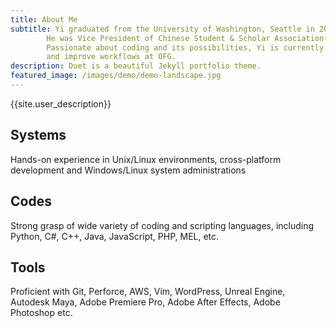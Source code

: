 ```yaml
---
title: About Me
subtitle: Yi graduated from the University of Washington, Seattle in 2016 with a B.S. in Computational Mathematics (Algorithms) and a minor in Mathematics.
        He was Vice President of Chinese Student & Scholar Association(CSSA) at University of Washington and in charge of software, website development and video production.
        Passionate about coding and its possibilities, Yi is currently employed by the Ohio Film Group where he provides his knowledge to help streamline work processes
        and improve workflows at OFG.
description: Duet is a beautiful Jekyll portfolio theme.
featured_image: /images/demo/demo-landscape.jpg
---
```




 <div class="user-details">
  <p> {{site.user_description}} </p>
</div>
  <div class="user">
    <div class="tech">
      <h2>Systems</h2>
      <i class="devicon-linux-plain"></i>
      <i class="devicon-redhat-plain-wordmark colored"></i>
      <i class="devicon-apple-original"></i>
      <p>Hands-on experience in Unix/Linux environments, cross-platform development and Windows/Linux system administrations </p>
    </div>
    <div class="tech">
      <h2>Codes</h2>
      <i class="devicon-python-plain colored"></i>
      <i class="devicon-csharp-plain-wordmark colored"></i>
      <i class="devicon-javascript-plain colored"></i>
      <p>Strong grasp of wide variety of coding and scripting languages, including Python, C#, C++, Java, JavaScript, PHP, MEL, etc.</p>
    </div>
    <div class="tech">
      <h2>Tools</h2>
      <i class="devicon-git-plain colored"></i>
      <i class="devicon-amazonwebservices-plain-wordmark colored"></i>
      <i class="devicon-vim-plain colored"></i>
      <p>Proficient with Git, Perforce, AWS, Vim, WordPress, Unreal Engine, Autodesk Maya, Adobe Premiere Pro, Adobe After Effects, Adobe Photoshop etc.</p>
    </div>
</div>
